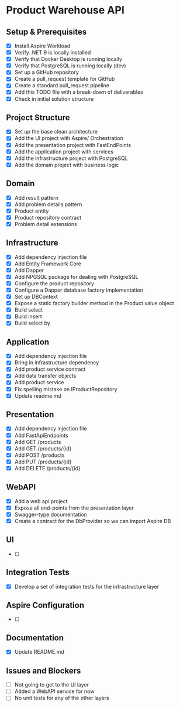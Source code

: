 # Product Warehouse API

## Setup & Prerequisites
- [x] Install Aspire Workload
- [x] Verify .NET 9 is locally installed
- [x] Verify that Docker Desktop is running locally
- [x] Verify that PostgreSQL is running locally (dev)
- [x] Set up a GitHub repository
- [x] Create a pull_request template for GitHub
- [x] Create a standard pull_request pipeline
- [x] Add this TODO file with a break-down of deliverables
- [x] Check in initial solution structure

## Project Structure
- [x] Set up the base clean architecture
- [x] Add the UI project with Aspire/ Orchestration
- [x] Add the presentation project with FastEndPoints
- [x] Add the application project with services
- [x] Add the infrastructure project with PostgreSQL
- [x] Add the domain project with business logic

## Domain
- [x] Add result pattern
- [x] Add problem details pattern
- [x] Product entity
- [x] Product repository contract
- [x] Problem detail extensions

## Infrastructure
- [x] Add dependency injection file
- [x] Add Entity Framework Core
- [x] Add Dapper
- [x] Add NPGSQL package for dealing with PostgreSQL
- [x] Configure the product repository
- [x] Configure a Dapper database factory implementation
- [x] Set up DBContext
- [x] Expose a static factory builder method in the Product value object
- [x] Build select
- [x] Build insert
- [x] Build select by

## Application
- [x] Add dependency injection file
- [x] Bring in infrastructure dependency
- [x] Add product service contract
- [x] Add data transfer objects
- [x] Add product service
- [x] Fix spelling mistake on IProductRepository
- [x] Update readme.md

## Presentation
- [x] Add dependency injection file
- [x] Add FastApiEndpoints
- [x] Add GET /products
- [x] Add GET /products/{id}
- [x] Add POST /products
- [x] Add PUT /products/{id}
- [x] Add DELETE /products/{id}

## WebAPI
- [x] Add a web api project
- [x] Expose all end-points from the presentation layer
- [x] Swagger-type documentation
- [x] Create a contract for the DbProvider so we can import Aspire DB

## UI
- [ ]

## Integration Tests
- [x] Develop a set of integration tests for the infrastructure layer

## Aspire Configuration
- [ ]

## Documentation
- [x] Update README.md

## Issues and Blockers
- [ ] Not going to get to the UI layer
- [ ] Added a WebAPI service for now
- [ ] No unit tests for any of the other layers